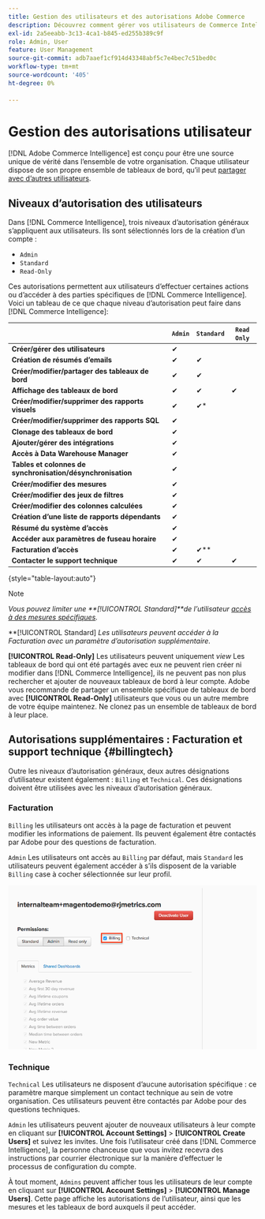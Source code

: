 ```yaml
---
title: Gestion des utilisateurs et des autorisations Adobe Commerce
description: Découvrez comment gérer vos utilisateurs de Commerce Intelligence.
exl-id: 2a5eeabb-3c13-4ca1-b845-ed255b389c9f
role: Admin, User
feature: User Management
source-git-commit: adb7aaef1cf914d43348abf5c7e4bec7c51bed0c
workflow-type: tm+mt
source-wordcount: '405'
ht-degree: 0%

---
```


# Gestion des autorisations utilisateur

[!DNL Adobe Commerce Intelligence] est conçu pour être une source unique de vérité dans l’ensemble de votre organisation. Chaque utilisateur dispose de son propre ensemble de tableaux de bord, qu’il peut [partager avec d’autres utilisateurs](../../data-user/dashboards/share-dashboard-with-users.md).

## Niveaux d’autorisation des utilisateurs

Dans [!DNL Commerce Intelligence], trois niveaux d’autorisation généraux s’appliquent aux utilisateurs. Ils sont sélectionnés lors de la création d’un compte :

* `Admin`
* `Standard`
* `Read-Only`

Ces autorisations permettent aux utilisateurs d’effectuer certaines actions ou d’accéder à des parties spécifiques de [!DNL Commerce Intelligence]. Voici un tableau de ce que chaque niveau d’autorisation peut faire dans [!DNL Commerce Intelligence]:

|   | `Admin` | `Standard` | `Read Only` |
| -----|-----|-----|----|
| **Créer/gérer des utilisateurs** | ✔ |   |   |
| **Création de résumés d’emails** | ✔ | ✔ |   |
| **Créer/modifier/partager des tableaux de bord** | ✔ | ✔ |   |
| **Affichage des tableaux de bord** | ✔ | ✔ | ✔ |
| **Créer/modifier/supprimer des rapports visuels** | ✔ | ✔* |   |
| **Créer/modifier/supprimer des rapports SQL** | ✔ |  |   |
| **Clonage des tableaux de bord** | ✔ |   |   |
| **Ajouter/gérer des intégrations** | ✔ |   |   |
| **Accès à Data Warehouse Manager** | ✔ |   |   |
| **Tables et colonnes de synchronisation/désynchronisation** | ✔ |   |   |
| **Créer/modifier des mesures** | ✔ |   |   |
| **Créer/modifier des jeux de filtres** | ✔ |   |   |
| **Créer/modifier des colonnes calculées** | ✔ |   |   |
| **Création d’une liste de rapports dépendants** | ✔ |   |   |
| **Résumé du système d’accès** | ✔ |   |   |
| **Accéder aux paramètres de fuseau horaire** | ✔ |   |   |
| **Facturation d’accès** | ✔ | ✔** |   |
| **Contacter le support technique** | ✔ | ✔ | ✔ |

{style="table-layout:auto"}

>[!NOTE]
>
>_Vous pouvez limiter une **[!UICONTROL Standard]**de l’utilisateur [accès à des mesures spécifiques](../../administrator/user-management/restrict-metric-access.md)._
>
>**[!UICONTROL Standard] _Les utilisateurs peuvent accéder à la Facturation avec un paramètre d’autorisation supplémentaire._
>
>**[!UICONTROL Read-Only]** Les utilisateurs peuvent uniquement _view_ Les tableaux de bord qui ont été partagés avec eux ne peuvent rien créer ni modifier dans [!DNL Commerce Intelligence], ils ne peuvent pas non plus rechercher et ajouter de nouveaux tableaux de bord à leur compte. Adobe vous recommande de partager un ensemble spécifique de tableaux de bord avec **[!UICONTROL Read-Only]** utilisateurs que vous ou un autre membre de votre équipe maintenez. Ne clonez pas un ensemble de tableaux de bord à leur place.

## Autorisations supplémentaires : Facturation et support technique {#billingtech}

Outre les niveaux d’autorisation généraux, deux autres désignations d’utilisateur existent également : `Billing` et `Technical`. Ces désignations doivent être utilisées avec les niveaux d’autorisation généraux.

### Facturation

`Billing` les utilisateurs ont accès à la page de facturation et peuvent modifier les informations de paiement. Ils peuvent également être contactés par Adobe pour des questions de facturation.

`Admin` Les utilisateurs ont accès au `Billing` par défaut, mais `Standard` les utilisateurs peuvent également accéder à s’ils disposent de la variable `Billing` case à cocher sélectionnée sur leur profil.

![facturation](../../assets/billing.png)<!--{: width="550" height="363"}-->

### Technique

`Technical` Les utilisateurs ne disposent d’aucune autorisation spécifique : ce paramètre marque simplement un contact technique au sein de votre organisation. Ces utilisateurs peuvent être contactés par Adobe pour des questions techniques.

`Admin` les utilisateurs peuvent ajouter de nouveaux utilisateurs à leur compte en cliquant sur **[!UICONTROL Account Settings]** > **[!UICONTROL Create Users]** et suivez les invites. Une fois l’utilisateur créé dans [!DNL Commerce Intelligence], la personne chanceuse que vous invitez recevra des instructions par courrier électronique sur la manière d’effectuer le processus de configuration du compte.

À tout moment, `Admins` peuvent afficher tous les utilisateurs de leur compte en cliquant sur **[!UICONTROL Account Settings]** > **[!UICONTROL Manage Users]**. Cette page affiche les autorisations de l’utilisateur, ainsi que les mesures et les tableaux de bord auxquels il peut accéder.
